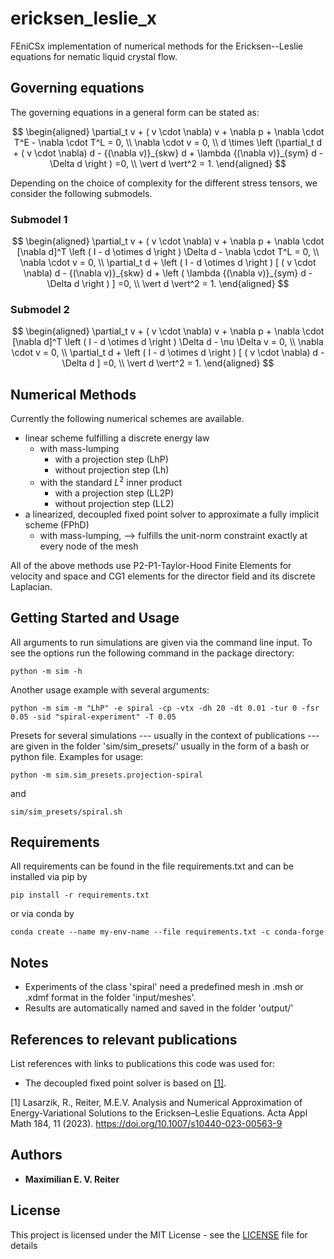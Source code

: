 # ericksen_leslie_x
FEniCSx implementation of numerical methods for the Ericksen--Leslie equations for nematic liquid crystal flow. 

## Governing equations
The governing equations in a general form can be stated as:

$$
\begin{aligned}
\partial_t  v + ( v \cdot \nabla)  v  + \nabla  p + \nabla \cdot T^E  - \nabla \cdot  T^L = 0,
\\
\nabla \cdot  v = 0,
\\
d \times \left (\partial_t  d + ( v \cdot \nabla)  d - {(\nabla  v)}_{skw}  d +  \lambda {(\nabla  v)}_{sym}  d - \Delta  d \right ) =0,
\\
\vert d \vert^2 = 1.
\end{aligned}
$$

Depending on the choice of complexity for the different stress tensors, we consider the following submodels.

### Submodel 1

$$
\begin{aligned}
\partial_t  v + ( v \cdot \nabla)  v  + \nabla  p +  \nabla \cdot [\nabla  d]^T \left ( I -  d \otimes  d \right ) \Delta d    - \nabla \cdot  T^L = 0,
\\
\nabla \cdot  v = 0,
\\
\partial_t  d + \left ( I -  d \otimes  d \right ) [ ( v \cdot \nabla)  d - {(\nabla  v)}_{skw}  d + \left ( \lambda {(\nabla  v)}_{sym}  d - \Delta  d \right ) ] =0,
\\
\vert d \vert^2 = 1.
\end{aligned}
$$

### Submodel 2

$$
\begin{aligned}
\partial_t  v + ( v \cdot \nabla)  v  + \nabla  p  + \nabla \cdot [\nabla  d]^T \left ( I -  d \otimes  d \right ) \Delta d  - \nu \Delta v = 0,
\\
\nabla \cdot  v = 0,
\\
\partial_t  d + \left ( I -  d \otimes  d \right ) [ ( v \cdot \nabla)  d - \Delta  d   ] =0,
\\
\vert d \vert^2 = 1.
\end{aligned}
$$


## Numerical Methods

Currently the following numerical schemes are available.
- linear scheme fulfilling a discrete energy law
    - with mass-lumping
        - with a projection step (LhP)
        - without projection step (Lh)
    - with the standard $L^2$ inner product
        - with a projection step (LL2P)
        - without projection step (LL2)
- a linearized, decoupled fixed point solver to approximate a fully implicit scheme (FPhD)
    - with mass-lumping, --> fulfills the unit-norm constraint exactly at every node of the mesh

All of the above methods use P2-P1-Taylor-Hood Finite Elements for velocity and space and CG1 elements for the director field and its discrete Laplacian.


## Getting Started and Usage

All arguments to run simulations are given via the command line input. To see the options run the following command in the package directory:

```
python -m sim -h
```

Another usage example with several arguments:

```
python -m sim -m "LhP" -e spiral -cp -vtx -dh 20 -dt 0.01 -tur 0 -fsr 0.05 -sid "spiral-experiment" -T 0.05
```

Presets for several simulations --- usually in the context of publications --- are given in the folder 'sim/sim_presets/' usually in the form of a bash or python file. Examples for usage:

```
python -m sim.sim_presets.projection-spiral
```
and
```
sim/sim_presets/spiral.sh
```

## Requirements

All requirements can be found in the file requirements.txt and can be installed via pip by

```
pip install -r requirements.txt
```

or via conda by

```
conda create --name my-env-name --file requirements.txt -c conda-forge
```

## Notes

- Experiments of the class 'spiral' need a predefined mesh in .msh or .xdmf format in the folder 'input/meshes'.
- Results are automatically named and saved in the folder 'output/'

## References to relevant publications

List references with links to publications this code was used for:
- The decoupled fixed point solver is based on [[1]](#1).

<a id="1">[1]</a> 
Lasarzik, R., Reiter, M.E.V. Analysis and Numerical Approximation of Energy-Variational Solutions to the Ericksen–Leslie Equations. Acta Appl Math 184, 11 (2023). https://doi.org/10.1007/s10440-023-00563-9


## Authors

* **Maximilian E. V. Reiter**

## License

This project is licensed under the MIT License - see the [LICENSE](LICENSE) file for details
